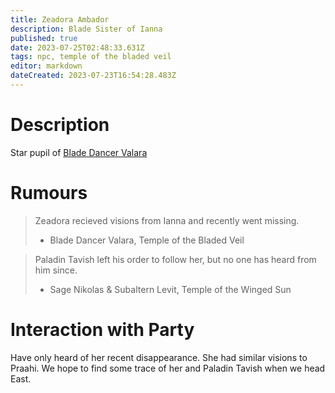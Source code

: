 ```yaml
---
title: Zeadora Ambador
description: Blade Sister of Ianna
published: true
date: 2023-07-25T02:48:33.631Z
tags: npc, temple of the bladed veil
editor: markdown
dateCreated: 2023-07-23T16:54:28.483Z
---
```


# Description
Star pupil of [Blade Dancer Valara](/npcs/Blade_Dancer_Valara)


# Rumours
>  Zeadora recieved visions from Ianna and recently went missing.
> - Blade Dancer Valara, Temple of the Bladed Veil

> Paladin Tavish left his order to follow her, but no one has heard from him since.
> - Sage Nikolas & Subaltern Levit, Temple of the Winged Sun

# Interaction with Party
Have only heard of her recent disappearance. She had similar visions to Praahi. We hope to find some trace of her and Paladin Tavish when we head East.